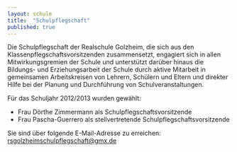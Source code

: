 ```yaml
---
layout: schule
title:  "Schulpflegschaft"
published: true
---
```


Die Schulpflegschaft der Realschule Golzheim, die sich aus den Klassenpflegschaftsvorsitzenden 
zusammensetzt, engagiert sich in allen Mitwirkungsgremien der Schule und unterstützt darüber 
hinaus die Bildungs- und Erziehungsarbeit der Schule durch aktive Mitarbeit in gemeinsamen 
Arbeitskreisen von Lehrern, Schülern und Eltern und direkter Hilfe bei der Planung und 
Durchführung von Schulveranstaltungen.

Für das Schuljahr 2012/2013 wurden gewählt:

- Frau Dörthe Zimmermann als Schulpflegschaftsvorsitzende
- Frau Pascha-Guerrero als stellvertretende Schulpflegschaftsvorsitzende 

Sie sind über folgende E-Mail-Adresse zu erreichen: rsgolzheimschulpflegschaft@gmx.de

